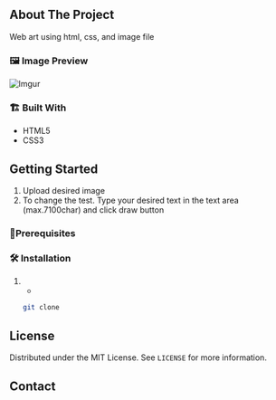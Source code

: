 <!-- ABOUT THE PROJECT -->

## About The Project

<!-- [![Product Name Screen Shot][product-screenshot]](https://example.com) -->

Web art using html, css, and image file

### 🖼️ Image Preview

![Imgur](https://i.imgur.com/TcOpPen.png)

### 🏗️ Built With

-   HTML5
-   CSS3

<!-- GETTING STARTED -->

## Getting Started

<!-- This is an example of how you may give instructions on setting up your project locally.
To get a local copy up and running follow these simple example steps. -->

1. Upload desired image
2. To change the test. Type your desired text in the text area (max.7100char) and click draw button

### 📝️Prerequisites

<!-- This is an example of how to list things you need to use the software and how to install them. -->

### 🛠️ Installation

1.  -
    ```sh
    git clone
    ```

<!-- LICENSE -->

## License

Distributed under the MIT License. See `LICENSE` for more information.

<!-- CONTACT -->

## Contact

<!-- Your Name - [@your_twitter](https://twitter.com/your_username) - email@example.com -->

<!-- Project Link: [https://github.com/your_username/repo_name](https://github.com/your_username/repo_name) -->
